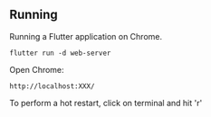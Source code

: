 ## Running

Running a Flutter application on Chrome.

    flutter run -d web-server

Open Chrome:

    http://localhost:XXX/

To perform a hot restart, click on terminal and hit 'r' 